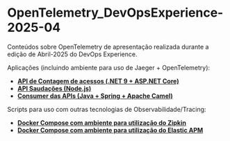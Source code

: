 # OpenTelemetry_DevOpsExperience-2025-04
Conteúdos sobre OpenTelemetry de apresentação realizada durante a edição de Abril-2025 do DevOps Experience.

Aplicações (incluindo ambiente para uso de Jaeger + OpenTelemetry):
- [**API de Contagem de acessos (.NET 9 + ASP.NET Core)**](https://github.com/renatogroffe/aspnetcore9-otel-jaeger-postgres-mysql_apicontagem)
- [**API Saudações (Node.js)**](https://github.com/renatogroffe/nodejs-otel-jaeger_apisaudacoes)
- [**Consumer das APIs (Java + Spring + Apache Camel)**](https://github.com/renatogroffe/nodejs-otel-jaeger_apisaudacoes)

Scripts para uso com outras tecnologias de Observabilidade/Tracing:
- [**Docker Compose com ambiente para utilização do Zipkin**](https://github.com/renatogroffe/otel-zipkin-postgres-mysql_distributed-tracing)
- [**Docker Compose com ambiente para utilização do Elastic APM**](https://github.com/renatogroffe/otel-elasticapm-postgres-mysql_distributed-tracing)